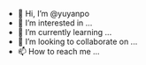 - 👋 Hi, I’m @yuyanpo
- 👀 I’m interested in ...
- 🌱 I’m currently learning ...
- 💞️ I’m looking to collaborate on ...
- 📫 How to reach me ...

<!---
yuyanpo/yuyanpo is a ✨ special ✨ repository because its `README.md` (this file) appears on your GitHub profile.
You can click the Preview link to take a look at your changes.
--->
